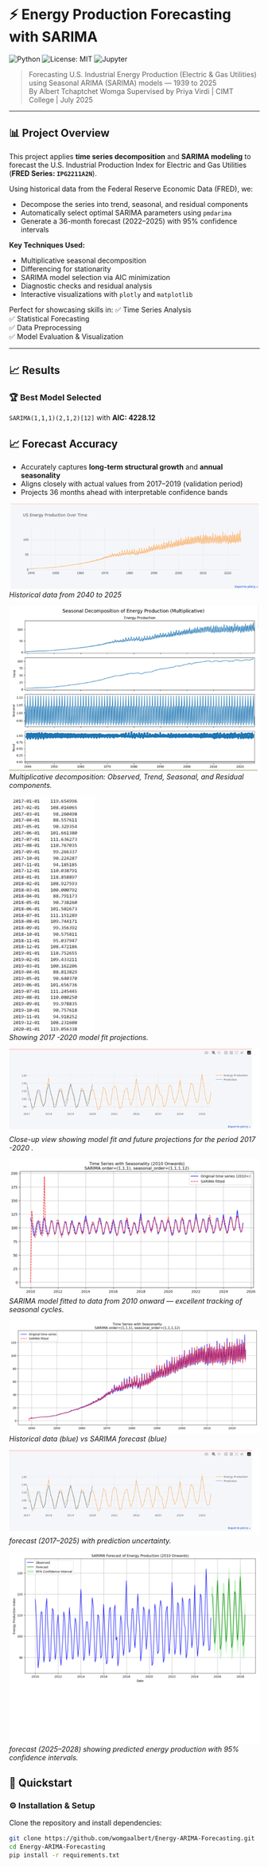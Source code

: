 # ⚡ Energy Production Forecasting with SARIMA

![Python](https://img.shields.io/badge/python-3.12-blue)
![License: MIT](https://img.shields.io/badge/License-MIT-green.svg)
![Jupyter](https://img.shields.io/badge/Jupyter-Python-orange)

> Forecasting U.S. Industrial Energy Production (Electric & Gas Utilities) using Seasonal ARIMA (SARIMA) models — 1939 to 2025  
> By Albert Tchaptchet Womga Supervised by Priya Virdi | CIMT College | July 2025

---

## 📊 Project Overview

This project applies **time series decomposition** and **SARIMA modeling** to forecast the U.S. Industrial Production Index for Electric and Gas Utilities (**FRED Series: `IPG2211A2N`**).

Using historical data from the Federal Reserve Economic Data (FRED), we:
- Decompose the series into trend, seasonal, and residual components
- Automatically select optimal SARIMA parameters using `pmdarima`
- Generate a 36-month forecast (2022–2025) with 95% confidence intervals

**Key Techniques Used:**
- Multiplicative seasonal decomposition
- Differencing for stationarity
- SARIMA model selection via AIC minimization
- Diagnostic checks and residual analysis
- Interactive visualizations with `plotly` and `matplotlib`

Perfect for showcasing skills in:
✅ Time Series Analysis  
✅ Statistical Forecasting  
✅ Data Preprocessing  
✅ Model Evaluation & Visualization

---

## 📈 Results

### 🏆 Best Model Selected
`SARIMA(1,1,1)(2,1,2)[12]` with **AIC: 4228.12**

## 📈 Forecast Accuracy

- Accurately captures **long-term structural growth** and **annual seasonality**
- Aligns closely with actual values from 2017–2019 (validation period)
- Projects 36 months ahead with interpretable confidence bands

![Full Timeline Distribution of  Energy Production (1940–2025)](images/fig1.png)  
*Historical data  from 2040 to 2025*

![Seasonal Decomposition](images/decomposition.png)  
*Multiplicative decomposition: Observed, Trend, Seasonal, and Residual components.*

![Zoomed Forecast (2017–2020)](images/forecast_zoom.png)  
*Showing 2017 -2020  model fit projections.*

![Zoomed Forecast (2010–2025)](images/forecast_zoom1.png)  
*Close-up view showing model fit and future projections for the period  2017 -2020 .*

![SARIMA Fit (2010–2025)](images/sarima_fit_2010_2025.png)  
*SARIMA model fitted to data from 2010 onward — excellent tracking of seasonal cycles.*

![Full Timeline Forecast (1940–2025)](images/forecast_full.png)  
*Historical data (blue) vs SARIMA forecast (blue)*

![Forecast 2017–2025](images/forecast_2017_2025.png)  
*forecast (2017–2025) with prediction uncertainty.*

![SARIMA Forecast (2025–2028)](images/forecast_2025_2028.png)  
 *forecast (2025–2028) showing predicted energy production with 95% confidence intervals.*

## 🚀 Quickstart

### ⚙️ Installation & Setup

Clone the repository and install dependencies:

```bash
git clone https://github.com/womgaalbert/Energy-ARIMA-Forecasting.git
cd Energy-ARIMA-Forecasting
pip install -r requirements.txt
